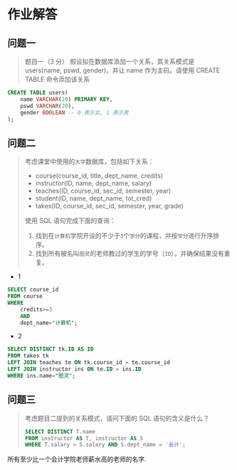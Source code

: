 # 作业解答

## 问题一

> 题目一（3 分）
> 假设拟在数据库添加一个关系，其关系模式是 users(name, pswd, gender)，并让 name 作为主码。请使用 CREATE TABLE 命令添加该关系

```sql
CREATE TABLE users(
    name VARCHAR(20) PRIMARY KEY,
    pswd VARCHAR(20),
    gender BOOLEAN -- 0 表示女, 1 表示男
);
``` 

## 问题二

> 考虑课堂中使用的`大学`数据库，包括如下关系：
>
> - course(course_id, title, dept_name, credits)
> - instructor(ID, name, dept_name, salary)
> - teaches(ID, course_id, sec_id, semester, year)
> - student(ID, name, dept_name, tot_cred)
> - takes(ID, course_id, sec_id, semester, year, grade)
>
> 使用 SQL 语句完成下面的查询：
>
> 1. 找到在`计算机`学院开设的不少于`3`个`学分`的课程，并按`学分`进行升序排序。
> 2. 找到所有被名叫`图灵`的老师教过的学生的学号（`ID`），并确保结果没有重复。

- 1
```sql
SELECT course_id
FROM course 
WHERE
    credits>=3
    AND
    dept_name="计算机";
```

- 2
```sql
SELECT DISTINCT tk.ID AS ID
FROM takes tk
LEFT JOIN teaches te ON tk.course_id = te.course_id
LEFT JOIN instructor ins ON te.ID = ins.ID
WHERE ins.name="图灵";
```

## 问题三

> 考虑题目二提到的关系模式，请问下面的 SQL 语句的含义是什么？
>
> ```sql
> SELECT DISTINCT T.name
> FROM instructor AS T, instructor AS S
> WHERE T.salary > S.salary AND S.dept_name = '会计';
> ```

所有至少比一个会计学院老师薪水高的老师的名字. 